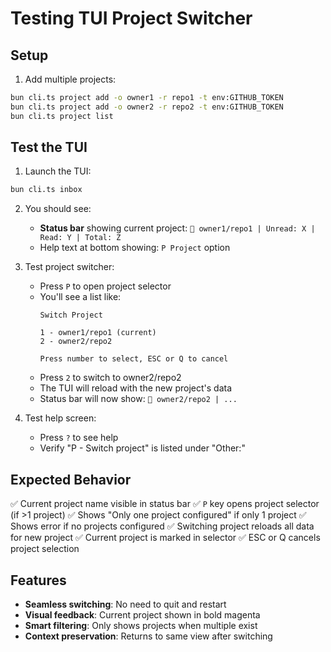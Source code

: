 # Testing TUI Project Switcher

## Setup

1. Add multiple projects:
```bash
bun cli.ts project add -o owner1 -r repo1 -t env:GITHUB_TOKEN
bun cli.ts project add -o owner2 -r repo2 -t env:GITHUB_TOKEN
bun cli.ts project list
```

## Test the TUI

1. Launch the TUI:
```bash
bun cli.ts inbox
```

2. You should see:
   - **Status bar** showing current project: `📁 owner1/repo1 | Unread: X | Read: Y | Total: Z`
   - Help text at bottom showing: `P Project` option

3. Test project switcher:
   - Press `P` to open project selector
   - You'll see a list like:
     ```
     Switch Project
     
     1 - owner1/repo1 (current)
     2 - owner2/repo2
     
     Press number to select, ESC or Q to cancel
     ```
   - Press `2` to switch to owner2/repo2
   - The TUI will reload with the new project's data
   - Status bar will now show: `📁 owner2/repo2 | ...`

4. Test help screen:
   - Press `?` to see help
   - Verify "P - Switch project" is listed under "Other:"

## Expected Behavior

✅ Current project name visible in status bar
✅ `P` key opens project selector (if >1 project)
✅ Shows "Only one project configured" if only 1 project
✅ Shows error if no projects configured
✅ Switching project reloads all data for new project
✅ Current project is marked in selector
✅ ESC or Q cancels project selection

## Features

- **Seamless switching**: No need to quit and restart
- **Visual feedback**: Current project shown in bold magenta
- **Smart filtering**: Only shows projects when multiple exist
- **Context preservation**: Returns to same view after switching
